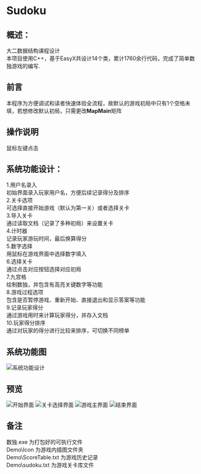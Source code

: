 # Sudoku
## 概述：
大二数据结构课程设计  
本项目使用C++，基于EasyX共设计14个类，累计1760余行代码，完成了简单数独游戏的编写.
## 前言
本程序为方便调试和读者快速体验全流程，故默认的游戏初局中只有1个空格未填，若想修改默认初局，只需更改**MapMain**矩阵
## 操作说明
鼠标左键点击
## 系统功能设计：
1.用户名录入  
初始界面录入玩家用户名，方便后续记录得分及排序  
2.关卡选项  
可选择直接开始游戏（默认为第一关）或者选择关卡  
3.导入关卡  
通过读取文档（记录了多种初局）来设置关卡  
4.计时器  
记录玩家游玩时间，最后换算得分  
5.数字选择  
用鼠标在游戏界面中选择数字填入  
6.选择关卡  
通过点击对应按钮选择对应初局  
7.九宫格  
绘制数独，并包含有高亮关键数字等功能  
8.游戏过程选项  
包含是否暂停游戏、重新开始、直接退出和显示答案等功能  
9.记录玩家得分  
通过游戏用时来计算玩家得分，并存入文档  
10.玩家得分排序  
通过对玩家的得分进行比较来排序，可切换不同榜单  
## 系统功能图

![系统功能设计](http://m.qpic.cn/psc?/V50PQLrG21HPuk2xuTDP21m7W34eYMMH/bqQfVz5yrrGYSXMvKr.cqeCqjFvQ8RoJ0WjBZRhRZqxM79abukuQkl1ExE.JbqCf2uOwYyTB5MrjG6*BvErgEoMexp4fnL326zM00Q3fgo8!/b&bo=5wTVAgAAAAADBxY!&rf=viewer_4 "系统功能设计")
## 预览
![开始界面](http://m.qpic.cn/psc?/V50PQLrG21HPuk2xuTDP21m7W34eYMMH/bqQfVz5yrrGYSXMvKr.cqdwNfJjM9CKVHLLn9KpAJKndKKH6fSnnI6hLYclWn5QskFM1BZLMGdYjf1TsS9MKssvPgBoVjJLQwUlZfPbjGwU!/b&bo=*AcbBAAAAAADJ.Y!&rf=viewer_4 "开始界面")
![关卡选择界面](http://m.qpic.cn/psc?/V50PQLrG21HPuk2xuTDP21m7W34eYMMH/bqQfVz5yrrGYSXMvKr.cqQUY4SfFNkTiD4zG*rFIQXiAV4lVsNX1h19N4CZpAaGBQYnN.uYmARCw*R2YyDwE91SOGUvZYpK21Zb29ddFcwU!/b&bo=*AcbBAAAAAADN*Y!&rf=viewer_4 "关卡选择界面")
![游戏主界面](http://m.qpic.cn/psc?/V50PQLrG21HPuk2xuTDP21m7W34eYMMH/bqQfVz5yrrGYSXMvKr.cqXHUJae5nN1EZz32hByauHSZIl3wf20HRkQWLdqhypcoUvS3yAcTQBZB0xnU4NI7jqp0VrhjSQRXYEfZshcja14!/b&bo=*AcbBAAAAAADN*Y!&rf=viewer_4 "游戏主界面")
![结束界面](http://m.qpic.cn/psc?/V50PQLrG21HPuk2xuTDP21m7W34eYMMH/bqQfVz5yrrGYSXMvKr.cqekeW8O0MmLPOONTbZdzYPeX2jj96N41LLVcJBkQFwb0oFeYiNg3N6LQ*fERPLp5R20yRiX*O1lS27hLswPdfAw!/b&bo=*AcbBAAAAAADR4Y!&rf=viewer_4 "结束界面")
## 备注
数独.exe 为打包好的可执行文件  
Demo\Icon 为游戏内插图文件夹  
Demo\ScoreTable.txt 为游戏历史记录  
Demo\sudoku.txt 为游戏关卡库文件  
